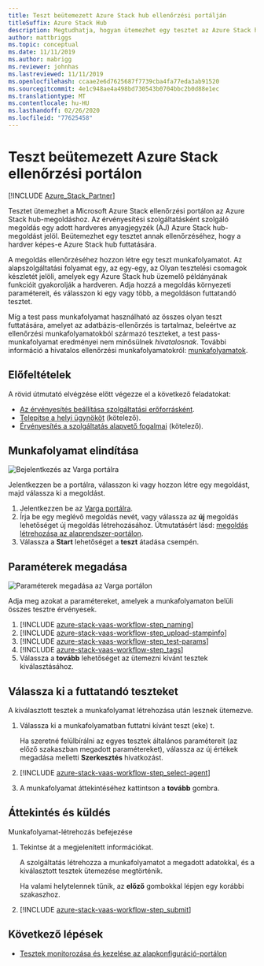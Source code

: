 ```yaml
---
title: Teszt beütemezett Azure Stack hub ellenőrzési portálján
titleSuffix: Azure Stack Hub
description: Megtudhatja, hogyan ütemezhet egy tesztet az Azure Stack hub ellenőrzési portálján.
author: mattbriggs
ms.topic: conceptual
ms.date: 11/11/2019
ms.author: mabrigg
ms.reviewer: johnhas
ms.lastreviewed: 11/11/2019
ms.openlocfilehash: ccaae2e6d7625687f7739cba4fa77eda3ab91520
ms.sourcegitcommit: 4e1c948ae4a498bd730543b0704bbc2b0d88e1ec
ms.translationtype: MT
ms.contentlocale: hu-HU
ms.lasthandoff: 02/26/2020
ms.locfileid: "77625458"
---
```

# <a name="schedule-a-test-in-azure-stack-validation-portal"></a>Teszt beütemezett Azure Stack ellenőrzési portálon

[!INCLUDE [Azure_Stack_Partner](./includes/azure-stack-partner-appliesto.md)]

Tesztet ütemezhet a Microsoft Azure Stack ellenőrzési portálon az Azure Stack hub-megoldáshoz. Az érvényesítési szolgáltatásként szolgáló megoldás egy adott hardveres anyagjegyzék (AJ) Azure Stack hub-megoldást jelöl. Beütemezhet egy tesztet annak ellenőrzéséhez, hogy a hardver képes-e Azure Stack hub futtatására.

A megoldás ellenőrzéséhez hozzon létre egy teszt munkafolyamatot. Az alapszolgáltatási folyamat egy, az egy-egy, az Olyan tesztelési csomagok készletét jelöli, amelyek egy Azure Stack hub üzemelő példányának funkcióit gyakorolják a hardveren. Adja hozzá a megoldás környezeti paramétereit, és válasszon ki egy vagy több, a megoldáson futtatandó tesztet.

Míg a test pass munkafolyamat használható az összes olyan teszt futtatására, amelyet az adatbázis-ellenőrzés is tartalmaz, beleértve az ellenőrzési munkafolyamatokból származó teszteket, a test pass-munkafolyamat eredményei nem minősülnek *hivatalosnak*. További információ a hivatalos ellenőrzési munkafolyamatokról: [munkafolyamatok](azure-stack-vaas-key-concepts.md#workflows).

## <a name="prerequisites"></a>Előfeltételek

A rövid útmutató elvégzése előtt végezze el a következő feladatokat:

- [Az érvényesítés beállítása szolgáltatási erőforrásként](azure-stack-vaas-set-up-resources.md).
- [Telepítse a helyi ügynököt](azure-stack-vaas-local-agent.md) (kötelező).
- [Érvényesítés a szolgáltatás alapvető fogalmai](azure-stack-vaas-key-concepts.md) (kötelező).

## <a name="start-a-workflow"></a>Munkafolyamat elindítása

![Bejelentkezés az Varga portálra](media/vaas_portalsignin.png)

Jelentkezzen be a portálra, válasszon ki vagy hozzon létre egy megoldást, majd válassza ki a megoldást.

1. Jelentkezzen be az [Varga portálra](https://azurestackvalidation.com).
2. Írja be egy meglévő megoldás nevét, vagy válassza az **új** megoldás lehetőséget új megoldás létrehozásához. Útmutatásért lásd: [megoldás létrehozása az alaprendszer-portálon](azure-stack-vaas-key-concepts.md#create-a-solution-in-the-azure-stack-hub-validation-portal).
3. Válassza a **Start** lehetőséget a **teszt** átadása csempén.

## <a name="specify-parameters"></a>Paraméterek megadása

![Paraméterek megadása az Varga portálon](media/vaas_test_pass_parameters.png)

Adja meg azokat a paramétereket, amelyek a munkafolyamaton belüli összes tesztre érvényesek.

1. [!INCLUDE [azure-stack-vaas-workflow-step_naming](includes/azure-stack-vaas-workflow-step_naming.md)]
2. [!INCLUDE [azure-stack-vaas-workflow-step_upload-stampinfo](includes/azure-stack-vaas-workflow-step_upload-stampinfo.md)]
3. [!INCLUDE [azure-stack-vaas-workflow-step_test-params](includes/azure-stack-vaas-workflow-step_test-params.md)]
4. [!INCLUDE [azure-stack-vaas-workflow-step_tags](includes/azure-stack-vaas-workflow-step_tags.md)]
5. Válassza a **tovább** lehetőséget az ütemezni kívánt tesztek kiválasztásához.

## <a name="select-tests-to-run"></a>Válassza ki a futtatandó teszteket

A kiválasztott tesztek a munkafolyamat létrehozása után lesznek ütemezve.

1. Válassza ki a munkafolyamatban futtatni kívánt teszt (eke) t.

    Ha szeretné felülbírálni az egyes tesztek általános paramétereit (az előző szakaszban megadott paramétereket), válassza az új értékek megadása melletti **Szerkesztés** hivatkozást.

1. [!INCLUDE [azure-stack-vaas-workflow-step_select-agent](includes/azure-stack-vaas-workflow-step_select-agent.md)]

1. A munkafolyamat áttekintéséhez kattintson a **tovább** gombra.

## <a name="review-and-submit"></a>Áttekintés és küldés

Munkafolyamat-létrehozás befejezése

1. Tekintse át a megjelenített információkat.

    A szolgáltatás létrehozza a munkafolyamatot a megadott adatokkal, és a kiválasztott tesztek ütemezése megtörténik.

    Ha valami helytelennek tűnik, az **előző** gombokkal lépjen egy korábbi szakaszhoz.

1. [!INCLUDE [azure-stack-vaas-workflow-step_submit](includes/azure-stack-vaas-workflow-step_submit.md)]

## <a name="next-steps"></a>Következő lépések

- [Tesztek monitorozása és kezelése az alapkonfiguráció-portálon](azure-stack-vaas-monitor-test.md)
